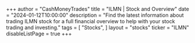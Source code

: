 +++
author = "CashMoneyTrades"
title = "ILMN | Stock and Overview"
date = "2024-01-12T10:00:00"
description = "Find the latest information about trading ILMN stock for a full financial overview to help with your stock trading and investing."
tags = [
   "Stocks",
]
layout = "stocks"
ticker = "ILMN"
disableListPage = true
+++
